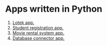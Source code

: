 # Apps written in Python

1. [Lotek app.](lotek_app/README.md)
2. [Student registration app.](registration_app/README.md)
3. [Movie rental system app.](movie_rental_app/README.md)
4. [Database connector app.](dbConnecor/README.md)